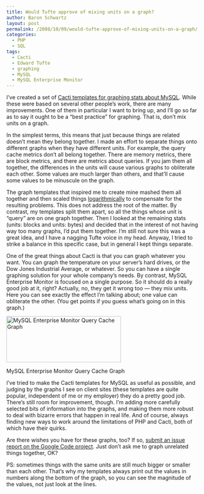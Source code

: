 ```yaml
---
title: Would Tufte approve of mixing units on a graph?
author: Baron Schwartz
layout: post
permalink: /2008/10/09/would-tufte-approve-of-mixing-units-on-a-graph/
categories:
  - PHP
  - SQL
tags:
  - Cacti
  - Edward Tufte
  - graphing
  - MySQL
  - MySQL Enterprise Monitor
---
```

I&#8217;ve created a set of [Cacti templates for graphing stats about MySQL][1]. While these were based on several other people&#8217;s work, there are many improvements. One of them in particular I want to bring up, and I&#8217;ll go so far as to say it ought to be a &#8220;best practice&#8221; for graphing. That is, don&#8217;t mix units on a graph.

<!--more-->

In the simplest terms, this means that just because things are related doesn&#8217;t mean they belong together. I made an effort to separate things onto different graphs when they have different units. For example, the query cache metrics don&#8217;t all belong together. There are memory metrics, there are block metrics, and there are metrics about queries. If you jam them all together, the differences in the units will cause various graphs to obliterate each other. Some values are much larger than others, and that&#8217;ll cause some values to be minuscule on the graph.

The graph templates that inspired me to create mine mashed them all together and then scaled things [logarithmically][2] to compensate for the resulting problems. This does not address the root of the matter. By contrast, my templates split them apart, so all the things whose unit is &#8220;query&#8221; are on one graph together. Then I looked at the remaining stats (units: blocks and units: bytes) and decided that in the interest of not having way too many graphs, I&#8217;d put them together. I&#8217;m still not sure this was a great idea, and I have a nagging Tufte voice in my head. Anyway, I tried to strike a balance in this specific case, but in general I kept things separate.

One of the great things about Cacti is that you can graph whatever you want. You can graph the temperature on your server&#8217;s hard drives, or the Dow Jones Industrial Average, or whatever. So you can have a single graphing solution for your whole company&#8217;s needs. By contrast, MySQL Enterprise Monitor is focused on a single purpose. So it should do a really good job at it, right? Actually, no, they get it wrong too &#8212; they mix units. Here you can see exactly the effect I&#8217;m talking about; one value can obliterate the other. (You get points if you guess what&#8217;s going on in this graph.)

<div id="attachment_608" class="wp-caption aligncenter" style="width: 310px">
  <a href="http://www.xaprb.com/blog/wp-content/uploads/2008/10/mysql-enterprise-monitor-query-cache.png"><img src="http://www.xaprb.com/blog/wp-content/uploads/2008/10/mysql-enterprise-monitor-query-cache-300x121.png" alt="MySQL Enterprise Monitor Query Cache Graph" title="mysql-enterprise-monitor-query-cache" width="300" height="121" class="size-medium wp-image-608" /></a><p class="wp-caption-text">
    MySQL Enterprise Monitor Query Cache Graph
  </p>
</div>

I&#8217;ve tried to make the Cacti templates for MySQL as useful as possible, and judging by the graphs I see on client sites (these templates are quite popular, independent of me or my employer) they do a pretty good job. There&#8217;s still room for improvement, though. I&#8217;m adding more carefully selected bits of information into the graphs, and making them more robust to deal with bizarre errors that happen in real life. And of course, always finding new ways to work around the limitations of PHP and Cacti, both of which have their quirks.

Are there wishes you have for these graphs, too? If so, [submit an issue report on the Google Code project][3]. Just don&#8217;t ask me to graph unrelated things together, OK?

PS: sometimes things with the same units are still much bigger or smaller than each other. That&#8217;s why my templates always print out the values in numbers along the bottom of the graph, so you can see the magnitude of the values, not just look at the lines.

 [1]: http://code.google.com/p/mysql-cacti-templates/
 [2]: http://www.xkcd.com/485/
 [3]: http://code.google.com/p/mysql-cacti-templates/issues/list